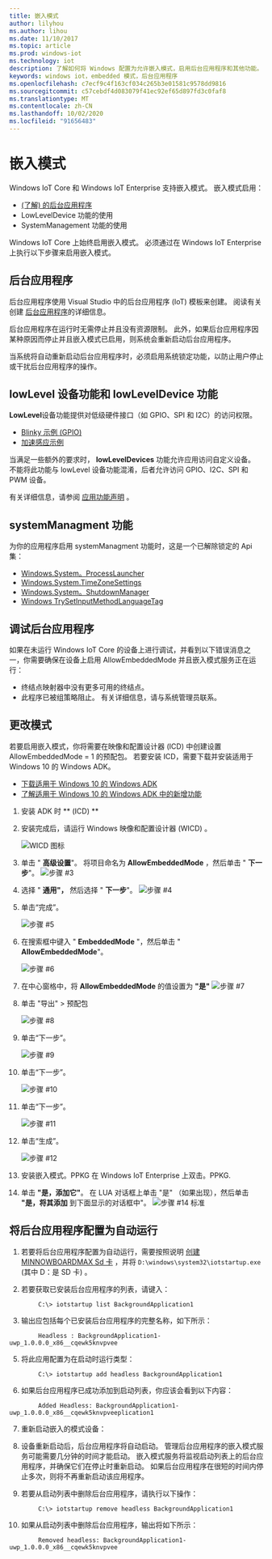 ```yaml
---
title: 嵌入模式
author: lilyhou
ms.author: lihou
ms.date: 11/10/2017
ms.topic: article
ms.prod: windows-iot
ms.technology: iot
description: 了解如何将 Windows 配置为允许嵌入模式，启用后台应用程序和其他功能。
keywords: windows iot，embedded 模式，后台应用程序
ms.openlocfilehash: c7ecf9c4f163cf034c265b3e01581c9578dd9816
ms.sourcegitcommit: c57cebdf4d083079f41ec92ef65d897fd3c0faf8
ms.translationtype: MT
ms.contentlocale: zh-CN
ms.lasthandoff: 10/02/2020
ms.locfileid: "91656483"
---
```

# <a name="embedded-mode"></a>嵌入模式

Windows IoT Core 和 Windows IoT Enterprise 支持嵌入模式。 嵌入模式启用：

* [ (了解) 的后台应用程序 ](https://docs.microsoft.com/windows/iot-core/develop-your-app/backgroundapplications)
* LowLevelDevice 功能的使用
* SystemManagement 功能的使用

Windows IoT Core 上始终启用嵌入模式。
必须通过在 Windows IoT Enterprise 上执行以下步骤来启用嵌入模式。

## <a name="background-applications"></a>后台应用程序

后台应用程序使用 Visual Studio 中的后台应用程序 (IoT) 模板来创建。
阅读有关创建 [后台应用程序](https://docs.microsoft.com/windows/iot-core/develop-your-app/backgroundapplications)的详细信息。

后台应用程序在运行时无需停止并且没有资源限制。 此外，如果后台应用程序因某种原因而停止并且嵌入模式已启用，则系统会重新启动后台应用程序。

当系统将自动重新启动后台应用程序时，必须启用系统锁定功能，以防止用户停止或干扰后台应用程序的操作。

## <a name="lowlevel-device-capability-and-lowleveldevice-capability"></a>lowLevel 设备功能和 lowLevelDevice 功能

**LowLevel**设备功能提供对低级硬件接口（如 GPIO、SPI 和 I2C）的访问权限。

* [Blinky 示例 (GPIO) ](https://developer.microsoft.com/windows/iot/samples/helloblinky)
* [加速感应示例](https://github.com/Microsoft/Windows-iotcore-samples/tree/master/Samples/Accelerometer)

当满足一些额外的要求时， **lowLevelDevices** 功能允许应用访问自定义设备。 不能将此功能与 lowLevel 设备功能混淆，后者允许访问 GPIO、I2C、SPI 和 PWM 设备。

有关详细信息，请参阅 [应用功能声明](https://docs.microsoft.com/windows/uwp/packaging/app-capability-declarations) 。

## <a name="systemmanagment-capability"></a>systemManagment 功能

为你的应用程序启用 systemManagment 功能时，这是一个已解除锁定的 Api 集：  

* [Windows.System。ProcessLauncher](https://msdn.microsoft.com/library/windows/apps/windows.system.processlauncher.aspx)
* [Windows.System.TimeZoneSettings](https://msdn.microsoft.com/library/windows/apps/windows.system.timezonesettings.aspx)
* [Windows.System。ShutdownManager](https://msdn.microsoft.com/library/windows/apps/windows.system.shutdownmanager.aspx)
* [Windows TrySetInputMethodLanguageTag](https://msdn.microsoft.com/library/windows/apps/windows.globalization.language.trysetinputmethodlanguagetag.aspx)

## <a name="debugging-background-applications"></a>调试后台应用程序

如果在未运行 Windows IoT Core 的设备上进行调试，并看到以下错误消息之一，你需要确保在设备上启用 AllowEmbeddedMode 并且嵌入模式服务正在运行：

* 终结点映射器中没有更多可用的终结点。
* 此程序已被组策略阻止。 有关详细信息，请与系统管理员联系。

## <a name="changing-the-mode"></a>更改模式
若要启用嵌入模式，你将需要在映像和配置设计器 (ICD) 中创建设置 AllowEmbeddedMode = 1 的预配包。  若要安装 ICD，需要下载并安装适用于 Windows 10 的 Windows ADK。

* [下载适用于 Windows 10 的 Windows ADK](https://go.microsoft.com/fwlink/p/?LinkId=526740)
* [了解适用于 Windows 10 的 Windows ADK 中的新增功能](https://msdn.microsoft.com/library/windows/hardware/dn927348(v=vs.85).aspx)

1. 安装 ADK 时 ** (ICD) **
2. 安装完成后，请运行 Windows 映像和配置设计器 (WICD) 。

    ![WICD 图标](../media/EmbeddedMode/WICD_Icon.png)

3. 单击 " **高级设置**"。  将项目命名为 **AllowEmbeddedMode** ，然后单击 " **下一步**"。
    ![步骤 #3](../media/EmbeddedMode/Step3.png)

4. 选择 " **通用"，** 然后选择 " **下一步**"。
    ![步骤 #4](../media/EmbeddedMode/Step4.png)

5. 单击“完成”。

    ![步骤 #5](../media/EmbeddedMode/Step5.png)

6. 在搜索框中键入 " **EmbeddedMode** "，然后单击 " **AllowEmbeddedMode**"。

    ![步骤 #6](../media/EmbeddedMode/Step6.png)

7. 在中心窗格中，将 **AllowEmbeddedMode** 的值设置为 **"是"** ![ 步骤 #7](../media/EmbeddedMode/Step7.png)

8. 单击 "导出" > 预配包

    ![步骤 #8](../media/EmbeddedMode/Step8.png)

9. 单击“下一步”。

    ![步骤 #9](../media/EmbeddedMode/Step9.png)

10. 单击“下一步”。

    ![步骤 #10](../media/EmbeddedMode/Step10.png)

11. 单击“下一步”。

    ![步骤 #11](../media/EmbeddedMode/Step11.png)

12. 单击“生成”。

    ![步骤 #12](../media/EmbeddedMode/Step12.png)

13. 安装嵌入模式。PPKG 在 Windows IoT Enterprise 上双击。PPKG.

14. 单击 **"是，添加它"**。
    在 LUA 对话框上单击 "是" （如果出现），然后单击 **"是，将其添加** 到下面显示的对话框中"。
    ![步骤 #14 标准](../media/EmbeddedMode/Step14Standard.png)


## <a name="configuring-a-background-application-to-run-automatically"></a>将后台应用程序配置为自动运行
1. 若要将后台应用程序配置为自动运行，需要按照说明 [创建 MINNOWBOARDMAX Sd 卡](https://developer.microsoft.com/windows/iot/getstarted) ，并将 `D:\windows\system32\iotstartup.exe` (其中 D：是 SD 卡) 。

2. 若要获取已安装后台应用程序的列表，请键入：
```
        C:\> iotstartup list BackgroundApplication1
```
3. 输出应包括每个已安装后台应用程序的完整名称，如下所示：
```
        Headless : BackgroundApplication1-uwp_1.0.0.0_x86__cqewk5knvpvee
```
5. 将此应用配置为在启动时运行类型：
```
        C:\> iotstartup add headless BackgroundApplication1
```
6. 如果后台应用程序已成功添加到启动列表，你应该会看到以下内容：
```
        Added Headless: BackgroundApplication1-uwp_1.0.0.0_x86__cqewk5knvpveeplication1
```
7. 重新启动嵌入的模式设备：

8. 设备重新启动后，后台应用程序将自动启动。  管理后台应用程序的嵌入模式服务可能需要几分钟的时间才能启动。  嵌入模式服务将监视启动列表上的后台应用程序，并确保它们在停止时重新启动。  如果后台应用程序在很短的时间内停止多次，则将不再重新启动该应用程序。

9. 若要从启动列表中删除后台应用程序，请执行以下操作：
```
        C:\> iotstartup remove headless BackgroundApplication1
```
10. 如果从启动列表中删除后台应用程序，输出将如下所示：
```
        Removed headless: BackgroundApplication1-uwp_1.0.0.0_x86__cqewk5knvpvee
```
